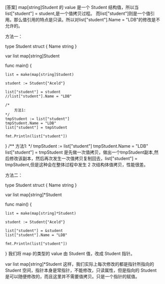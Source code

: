 [答案]
map[string]Student 的 value 是一个 Student 结构值，所以当list["student"] = student,是一个值拷贝过程。
而list["student"]则是一个值引用。那么值引用的特点是只读。所以对list["student"].Name = "LDB"的修改是不允许的。

方法一：

type Student struct {
	Name string
}

var list map[string]Student

func main() {

	list = make(map[string]Student)

	student := Student{"Aceld"}

	list["student"] = student
	//list["student"].Name = "LDB"

    /*
        方法1:
    */
    tmpStudent := list["student"]
    tmpStudent.Name = "LDB"
    list["student"] = tmpStudent

	fmt.Println(list["student"])
}
/**
方法1:
*/
tmpStudent := list["student"]
tmpStudent.Name = "LDB"
list["student"] = tmpStudent
是先做一次值拷贝，做出一个tmpStudent副本,然后修改该副本，然后再次发生一次值拷贝复制回去，list["student"] = tmpStudent,但是这种会在整体过程中发生 2 次结构体值拷贝，性能很差。

方法二：

type Student struct {
	Name string
}

var list map[string]*Student

func main() {

	list = make(map[string]*Student)

	student := Student{"Aceld"}

	list["student"] = &student
	list["student"].Name = "LDB"

	fmt.Println(list["student"])
}
我们将 map 的类型的 value 由 Student 值，改成 Student 指针。

var list map[string]*Student
这样，我们实际上每次修改的都是指针所指向的 Student 空间，指针本身是常指针，不能修改，只读属性，但是指向的 Student 是可以随便修改的，而且这里并不需要值拷贝。只是一个指针的赋值。
